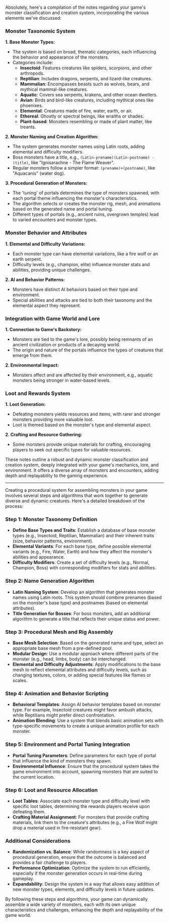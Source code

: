 Absolutely, here's a compilation of the notes regarding your game's monster classification and creation system, incorporating the various elements we've discussed:

### **Monster Taxonomic System**

**1. Base Monster Types:**

- The system is based on broad, thematic categories, each influencing the behavior and appearance of the monsters.
- Categories include:
  - **Insectoid**: Features creatures like spiders, scorpions, and other arthropods.
  - **Reptilian**: Includes dragons, serpents, and lizard-like creatures.
  - **Mammalian**: Encompasses beasts such as wolves, bears, and mythical mammal-like creatures.
  - **Aquatic**: Covers sea serpents, krakens, and other ocean dwellers.
  - **Avian**: Birds and bird-like creatures, including mythical ones like phoenixes.
  - **Elemental**: Creatures made of fire, water, earth, or air.
  - **Ethereal**: Ghostly or spectral beings, like wraiths or shades.
  - **Plant-based**: Monsters resembling or made of plant matter, like treants.

**2. Monster Naming and Creation Algorithm:**

- The system generates monster names using Latin roots, adding elemental and difficulty modifiers.
- Boss monsters have a title, e.g., `(Latin-prename)(Latin-postname) - (title)`, like "Ignisarachne - The Flame Weaver".
- Regular monsters follow a simpler format: `(prename)+(postname)`, like "Aquacanis" (water dog).

**3. Procedural Generation of Monsters:**

- The 'tuning' of portals determines the type of monsters spawned, with each portal theme influencing the monster's characteristics.
- The algorithm selects or creates the monster rig, mesh, and animations based on the generated name and portal tuning.
- Different types of portals (e.g., ancient ruins, overgrown temples) lead to varied encounters and monster types.

### **Monster Behavior and Attributes**

**1. Elemental and Difficulty Variations:**

- Each monster type can have elemental variations, like a fire wolf or an earth serpent.
- Difficulty levels (e.g., champion, elite) influence monster stats and abilities, providing unique challenges.

**2. AI and Behavior Patterns:**

- Monsters have distinct AI behaviors based on their type and environment.
- Special abilities and attacks are tied to both their taxonomy and the elemental aspect they represent.

### **Integration with Game World and Lore**

**1. Connection to Game's Backstory:**

- Monsters are tied to the game's lore, possibly being remnants of an ancient civilization or products of a decaying world.
- The origin and nature of the portals influence the types of creatures that emerge from them.

**2. Environmental Impact:**

- Monsters affect and are affected by their environment, e.g., aquatic monsters being stronger in water-based levels.

### **Loot and Rewards System**

**1. Loot Generation:**

- Defeating monsters yields resources and items, with rarer and stronger monsters providing more valuable loot.
- Loot is themed based on the monster's type and elemental aspect.

**2. Crafting and Resource Gathering:**

- Some monsters provide unique materials for crafting, encouraging players to seek out specific types for valuable resources.

These notes outline a robust and dynamic monster classification and creation system, deeply integrated with your game's mechanics, lore, and environment. It offers a diverse array of monsters and encounters, adding depth and replayability to the gaming experience.




---






Creating a procedural system for assembling monsters in your game involves several steps and algorithms that work together to generate diverse and dynamic creatures. Here's a detailed breakdown of the process:

### **Step 1: Monster Taxonomy Definition**

- **Define Base Types and Traits**: Establish a database of base monster types (e.g., Insectoid, Reptilian, Mammalian) and their inherent traits (size, behavior patterns, environment).
- **Elemental Variants**: For each base type, define possible elemental variants (e.g., Fire, Water, Earth) and how they affect the monster's abilities and appearance.
- **Difficulty Modifiers**: Create a set of difficulty levels (e.g., Normal, Champion, Boss) with corresponding modifiers for stats and abilities.

### **Step 2: Name Generation Algorithm**

- **Latin Naming System**: Develop an algorithm that generates monster names using Latin roots. This system should combine prenames (based on the monster's base type) and postnames (based on elemental attributes).
- **Title Generation for Bosses**: For boss monsters, add an additional algorithm to generate a title that reflects their unique status and power.

### **Step 3: Procedural Mesh and Rig Assembly**

- **Base Mesh Selection**: Based on the generated name and type, select an appropriate base mesh from a pre-defined pool.
- **Modular Design**: Use a modular approach where different parts of the monster (e.g., head, limbs, body) can be interchanged.
- **Elemental and Difficulty Adjustments**: Apply modifications to the base mesh to reflect elemental attributes and difficulty levels, such as changing textures, colors, or adding special features like flames or scales.

### **Step 4: Animation and Behavior Scripting**

- **Behavioral Templates**: Assign AI behavior templates based on monster type. For example, Insectoid creatures might favor ambush attacks, while Reptilians might prefer direct confrontation.
- **Animation Blending**: Use a system that blends basic animation sets with type-specific movements to create a unique animation profile for each monster.

### **Step 5: Environment and Portal Tuning Integration**

- **Portal Tuning Parameters**: Define parameters for each type of portal that influence the kind of monsters they spawn.
- **Environmental Influence**: Ensure that the procedural system takes the game environment into account, spawning monsters that are suited to the current location.

### **Step 6: Loot and Resource Allocation**

- **Loot Tables**: Associate each monster type and difficulty level with specific loot tables, determining the rewards players receive upon defeating them.
- **Crafting Material Assignment**: For monsters that provide crafting materials, link them to the creature's attributes (e.g., a Fire Wolf might drop a material used in fire-resistant gear).

### **Additional Considerations**

- **Randomization vs. Balance**: While randomness is a key aspect of procedural generation, ensure that the outcome is balanced and provides a fair challenge to players.
- **Performance Optimization**: Optimize the system to run efficiently, especially if the monster generation occurs in real-time during gameplay.
- **Expandability**: Design the system in a way that allows easy addition of new monster types, elements, and difficulty levels in future updates.

By following these steps and algorithms, your game can dynamically assemble a wide variety of monsters, each with its own unique characteristics and challenges, enhancing the depth and replayability of the game world.
